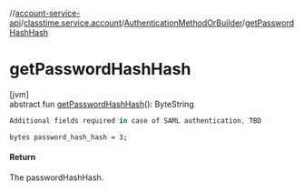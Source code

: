 //[account-service-api](../../../index.md)/[classtime.service.account](../index.md)/[AuthenticationMethodOrBuilder](index.md)/[getPasswordHashHash](get-password-hash-hash.md)

# getPasswordHashHash

[jvm]\
abstract fun [getPasswordHashHash](get-password-hash-hash.md)(): ByteString

```kotlin
Additional fields required in case of SAML authentication, TBD

```
`bytes password_hash_hash = 3;`

#### Return

The passwordHashHash.
